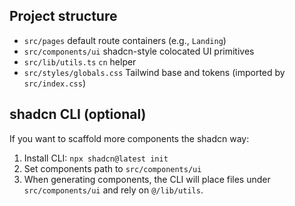 ## Project structure

- `src/pages` default route containers (e.g., `Landing`)
- `src/components/ui` shadcn-style colocated UI primitives
- `src/lib/utils.ts` `cn` helper
- `src/styles/globals.css` Tailwind base and tokens (imported by `src/index.css`)

## shadcn CLI (optional)
If you want to scaffold more components the shadcn way:

1. Install CLI: `npx shadcn@latest init`
2. Set components path to `src/components/ui`
3. When generating components, the CLI will place files under `src/components/ui` and rely on `@/lib/utils`.
